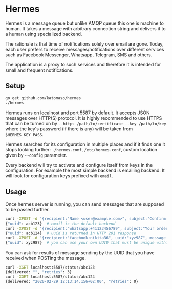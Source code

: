 # Hermes

Hermes is a message queue but unlike AMQP queue this one is machine to human. It takes a message with arbitrary
connection string and delivers it to a human using specialized backend.

The rationale is that time of notifications solely over email are gone. Today, each user prefers to receive
messages/notifications over different services such as Facebook Messenger, Whatsapp, Telegram, SMS and others.

The application is a proxy to such services and therefore it is intended for small and frequent notifications.

## Setup

```bash
go get github.com/katomaso/hermes
./hermes
```

Hermes runs on localhost and port 5587 by default. It accepts JSON messages over HTTP(S) protocol. It is highly
recommended to use HTTPS that can be turned on by `--https /path/to/certificate --key /path/to/key` where
the key's password (if there is any) will be taken from `$HERMES_KEY_PASS`.

Hermes searches for its configuration in multiple places and if it finds one it stops looking further:
`./hermes.conf`, `/etc/hermes.conf`, custom location given by `--config` parameter.

Every backend will try to activate and configure itself from keys in the configuration. For example the
most simple backend is emailing backend. It will look for configuration keys prefixed with `email`.

## Usage

Once hermes server is running, you can send messages that are supposed to be passed further.

```bash
curl -XPOST -d '{recipient:"Name <user@example.com>", subject:"Confirm your account", message:"<a href="click.me/1234">Click me</a>"}' localhost:5587
{"uuid": acb123}  # email is the default backend
curl -XPOST -d '{recipient:"whatsapp:+41123456789", subject:"Your order has arrived", message:"Pick it up in our shop any time"}' localhost:5587
{"uuid": acb124}  # uuid is returned in HTTP 201 response
curl -XPOST -d '{recipient:"facebook:nikita36", uuid:"xyz987", message:"Reservation confirmed. Have a nice stay."}' localhost:5587
{"uuid": xyz987}  # you can use your own UUID that must be unique within the queue
```

You can ask for results of message sending by the UUID that you have received when POSTing the message.
```bash
curl -XGET localhost:5587/status/abc123
{delivered: "", "retries": 3}
curl -XGET localhost:5587/status/abc124
{delivered: "2020-02-29 12:13:14.156+02:00", "retries": 0}
```
